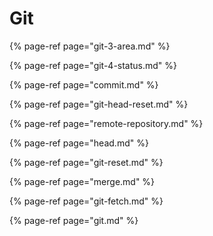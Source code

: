 # Git

{% page-ref page="git-3-area.md" %}

{% page-ref page="git-4-status.md" %}

{% page-ref page="commit.md" %}

{% page-ref page="git-head-reset.md" %}

{% page-ref page="remote-repository.md" %}

{% page-ref page="head.md" %}

{% page-ref page="git-reset.md" %}

{% page-ref page="merge.md" %}

{% page-ref page="git-fetch.md" %}

{% page-ref page="git.md" %}



